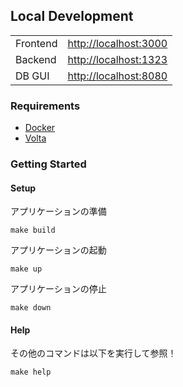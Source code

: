 ## Local Development

<table>
	<tbody>
		<tr>
			<td>Frontend</td>
			<td><a href="http://localhost:3000">http://localhost:3000</a></td>
		</tr>
		<tr>
			<td>Backend</td>
			<td><a href="http://localhost:1323">http://localhost:1323</a></td>
		</tr>
		<tr>
			<td>DB GUI</td>
			<td><a href="http://localhost:8080">http://localhost:8080</a></td>
		</tr>
</table>

### Requirements

- [Docker](https://www.docker.com)
- [Volta](https://volta.sh)

### Getting Started

#### Setup

アプリケーションの準備

```shell
make build
```

アプリケーションの起動

```shell
make up
```

アプリケーションの停止

```shell
make down
```

#### Help

その他のコマンドは以下を実行して参照！

```shell
make help
```
